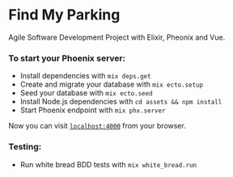 # Find My Parking

Agile Software Development Project with Elixir, Pheonix and Vue.

### To start your Phoenix server:

  * Install dependencies with `mix deps.get`
  * Create and migrate your database with `mix ecto.setup`
  * Seed your database with `mix ecto.seed`
  * Install Node.js dependencies with `cd assets && npm install`
  * Start Phoenix endpoint with `mix phx.server`

Now you can visit [`localhost:4000`](http://localhost:4000) from your browser.

### Testing:

  * Run white bread BDD tests with `mix white_bread.run`




